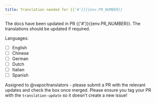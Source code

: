```yaml
---
title: Translation needed for {{'#'}}{{env.PR_NUMBER}}
---
```


The docs have been updated in PR {{'#'}}{{env.PR_NUMBER}}. The translations should be updated if required.

Languages:
- [ ] English
- [ ] Chinese
- [ ] German
- [ ] Dutch
- [ ] Italian
- [ ] Spanish

Assigned to @vapor/translators - please submit a PR with the relevant updates and check the box once merged. Please ensure you tag your PR with the `translation-update` so it doesn't create a new issue!
